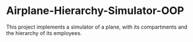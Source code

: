 # Airplane-Hierarchy-Simulator-OOP
This project implements a simulator of a plane, with its compartments and the hierarchy of its employees.
